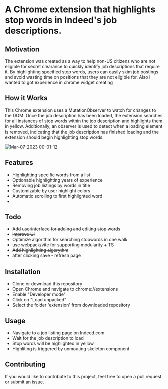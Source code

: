 # A Chrome extension that highlights stop words in Indeed's job descriptions.

## Motivation
The extension was created as a way to help non-US citizens who are not eligible for secret clearance to quickly identify job descriptions that require it. By highlighting specified stop words, users can easily skim job postings and avoid wasting time on positions that they are not eligible for.
Also I wanted to got experience in chrome widget creating 

## How it Works
This Chrome extension uses a MutationObserver to watch for changes to the DOM. Once the job description has been loaded, the extension searches for all instances of stop words within the job description and highlights them in yellow. Additionally, an observer is used to detect when a loading element is removed, indicating that the job description has finished loading and the extension should begin highlighting stop words.

![Mar-07-2023 00-01-12](https://user-images.githubusercontent.com/24919819/223325200-14820074-4687-4716-b895-2fc4031a8107.gif)

## Features
- Highlighting specific words from a list
- Optionable highlighting years of experience
- Removing job listings by words in title
- Customizable by user highlight colors 
- Automatic scrolling to first highlighted word
- 

## Todo
- ~~Add userinterface for adding and editing stop words~~
- ~~improve UI~~
- Optimize algorithm for searching stopwords in one walk
- ~~use webpack/vite for supporting modularity + TS~~
- ~~Add highlighting algorythm~~
- after clicking save - refresh page

## Installation
- Clone or download this repository
- Open Chrome and navigate to chrome://extensions
- Enable "Developer mode"
- Click on "Load unpacked"
- Select the folder 'extension' from downloaded repository

## Usage
- Navigate to a job listing page on Indeed.com
- Wait for the job description to load
- Stop words will be highlighted in yellow
- Highliting is triggered by unmouting skeleton component


## Contributing
If you would like to contribute to this project, feel free to open a pull request or submit an issue.
